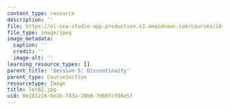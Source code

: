 ```yaml
---
content_type: resource
description: ''
file: https://ol-ocw-studio-app-production.s3.amazonaws.com/courses/18-01sc-single-variable-calculus-fall-2010/0e1812166e2bf83a28b07d69fcf66e5f_lec02.jpg
file_type: image/jpeg
image_metadata:
  caption: ''
  credit: ''
  image-alt: ''
learning_resource_types: []
parent_title: 'Session 5: Discontinuity'
parent_type: CourseSection
resourcetype: Image
title: lec02.jpg
uid: 0e181216-6e2b-f83a-28b0-7d69fcf66e5f
---
```

